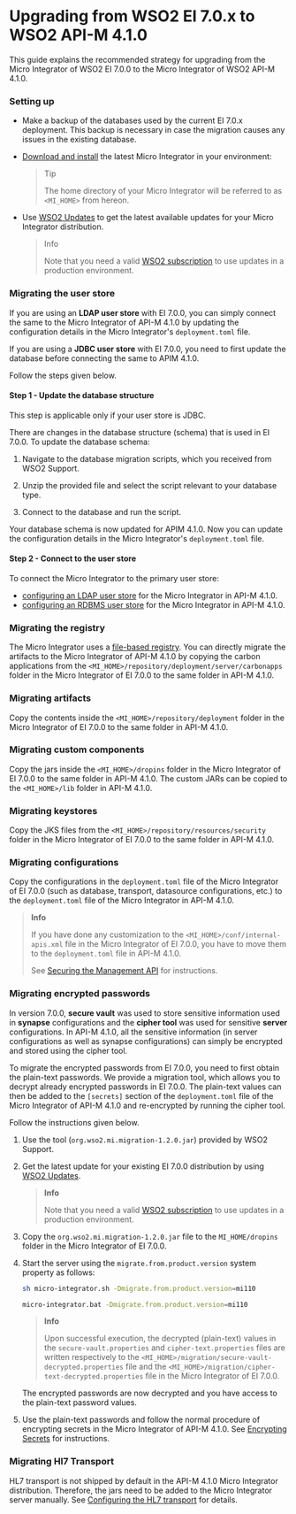 # Upgrading from WSO2 EI 7.0.x to WSO2 API-M 4.1.0

This guide explains the recommended strategy for upgrading from the Micro Integrator of WSO2 EI 7.0.0 to the Micro Integrator of WSO2 API-M 4.1.0.

### Setting up

- Make a backup of the databases used by the current EI 7.0.x deployment. This backup is necessary in case the migration causes any issues in the existing database.
- [Download and install](https://apim.docs.wso2.com/en/4.1.0/install-and-setup/install/installing-the-product/installing-mi) the latest Micro Integrator in your environment:

	>Tip
    > 
	>The home directory of your Micro Integrator will be referred to as `<MI_HOME>` from hereon.

-	Use [WSO2 Updates](https://updates.docs.wso2.com/en/latest/updates/overview/) to get the latest available updates for your Micro Integrator distribution.

	>Info
    > 
	>Note that you need a valid [WSO2 subscription](https://wso2.com/subscription) to use updates in a production environment.

### Migrating the user store

If you are using an **LDAP user store** with EI 7.0.0, you can simply connect the same to the Micro Integrator of API-M 4.1.0 by updating the configuration details in the Micro Integrator's `deployment.toml` file. 

If you are using a **JDBC user store** with EI 7.0.0, you need to first update the database before connecting the same to APIM 4.1.0.

Follow the steps given below.

#### Step 1 - Update the database structure

This step is applicable only if your user store is JDBC. 

There are changes in the database structure (schema) that is used in EI 7.0.0. To update the database schema:

1. Navigate to the database migration scripts, which you received from WSO2 Support.

2. Unzip the provided file and select the script relevant to your database type.

3. Connect to the database and run the script.

Your database schema is now updated for APIM 4.1.0. Now you can update the configuration details in the Micro Integrator's `deployment.toml` file.

#### Step 2 - Connect to the user store

To connect the Micro Integrator to the primary user store:

-	[configuring an LDAP user store](https://apim.docs.wso2.com/en/4.1.0/install-and-setup/setup/mi-setup/user_stores/setting_up_a_userstore/#configuring-an-ldap-user-store) for the Micro Integrator in API-M 4.1.0.
-	[configuring an RDBMS user store](https://apim.docs.wso2.com/en/4.1.0/install-and-setup/setup/mi-setup/user_stores/setting_up_a_userstore/#configuring-an-rdbms-user-store) for the Micro Integrator in API-M 4.1.0.

### Migrating the registry
The Micro Integrator uses a [file-based registry](https://apim.docs.wso2.com/en/4.1.0/install-and-setup/setup/mi-setup/deployment/file_based_registry). You can directly migrate the artifacts to the Micro Integrator of API-M 4.1.0 by copying the carbon applications from the `<MI_HOME>/repository/deployment/server/carbonapps` folder in the Micro Integrator of EI 7.0.0 to the same folder in API-M 4.1.0. 

### Migrating artifacts
Copy the contents inside the `<MI_HOME>/repository/deployment` folder in the Micro Integrator of EI 7.0.0 to the same folder in API-M 4.1.0.

### Migrating custom components
Copy the jars inside the `<MI_HOME>/dropins` folder in the Micro Integrator of EI 7.0.0 to the same folder in API-M 4.1.0. The custom JARs can be copied to the `<MI_HOME>/lib` folder in API-M 4.1.0.

### Migrating keystores
Copy the JKS files from the `<MI_HOME>/repository/resources/security` folder in the Micro Integrator of EI 7.0.0 to the same folder in API-M 4.1.0.

### Migrating configurations
Copy the configurations in the `deployment.toml` file of the Micro Integrator of EI 7.0.0 (such as database, transport, datasource configurations, etc.) to the `deployment.toml` file of the Micro Integrator in API-M 4.1.0.

>**Info**
> 
>If you have done any customization to the `<MI_HOME>/conf/internal-apis.xml` file in the Micro Integrator of EI 7.0.0, you have to move them to the `deployment.toml` file in API-M 4.1.0. 
>
>See [Securing the Management API](https://apim.docs.wso2.com/en/4.1.0/install-and-setup/setup/mi-setup/security/securing_management_api) for instructions.

### Migrating encrypted passwords

In version 7.0.0, **secure vault** was used to store sensitive information used in **synapse** configurations and the **cipher tool** was used for sensitive **server** configurations. In API-M 4.1.0, all the sensitive information (in server configurations as well as synapse configurations) can simply be encrypted and stored using the cipher tool.

To migrate the encrypted passwords from EI 7.0.0, you need to first obtain the plain-text passwords. We provide a migration tool, which allows you to decrypt already encrypted passwords in EI 7.0.0.  The plain-text values can then be added to the `[secrets]` section of the `deployment.toml` file of the Micro Integrator of API-M 4.1.0 and re-encrypted by running the cipher tool. 

Follow the instructions given below.

1. Use the tool (`org.wso2.mi.migration-1.2.0.jar`) provided by WSO2 Support.
2. Get the latest update for your existing EI 7.0.0 distribution by using [WSO2 Updates](https://updates.docs.wso2.com/en/latest/updates/overview/).

	> **Info**
    > 
	> Note that you need a valid [WSO2 subscription](https://wso2.com/subscription) to use updates in a production environment.

3. Copy the `org.wso2.mi.migration-1.2.0.jar` file to the `MI_HOME/dropins` folder in the Micro Integrator of EI 7.0.0.

4. Start the server using the `migrate.from.product.version` system property as follows:

	```bash tab='On Linux/Unix'
	sh micro-integrator.sh -Dmigrate.from.product.version=mi110
	```
	
	```bash tab='On Windows'
	micro-integrator.bat -Dmigrate.from.product.version=mi110
	```

	>**Info**
    > 
	>Upon successful execution, the decrypted (plain-text) values in the `secure-vault.properties` and `cipher-text.properties` files are written respectively to the `<MI_HOME>/migration/secure-vault-decrypted.properties` file and the `<MI_HOME>/migration/cipher-text-decrypted.properties` file in the Micro Integrator of EI 7.0.0.

	The encrypted passwords are now decrypted and you have access to the plain-text password values.

5.	Use the plain-text passwords and follow the normal procedure of encrypting secrets in the Micro Integrator of API-M 4.1.0. See [Encrypting Secrets](https://apim.docs.wso2.com/en/4.1.0/install-and-setup/setup/mi-setup/security/encrypting_plain_text) for instructions.

### Migrating Hl7 Transport

HL7 transport is not shipped by default in the API-M 4.1.0 Micro Integrator distribution. Therefore, the jars need to be added to the Micro Integrator server manually. See [Configuring the HL7 transport](https://apim.docs.wso2.com/en/4.1.0/install-and-setup/setup/mi-setup/transport_configurations/configuring-transports/#configuring-the-hl7-transport) for details.

